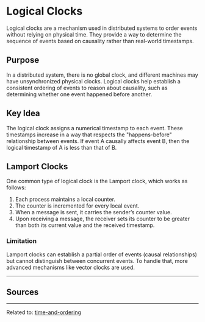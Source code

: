 # Logical Clocks

Logical clocks are a mechanism used in distributed systems to order events without relying on physical time. They provide a way to determine the sequence of events based on causality rather than real-world timestamps.

## Purpose

In a distributed system, there is no global clock, and different machines may have unsynchronized physical clocks. Logical clocks help establish a consistent ordering of events to reason about causality, such as determining whether one event happened before another.

## Key Idea

The logical clock assigns a numerical timestamp to each event. These timestamps increase in a way that respects the "happens-before" relationship between events. If event A causally affects event B, then the logical timestamp of A is less than that of B.

## Lamport Clocks

One common type of logical clock is the Lamport clock, which works as follows:

1. Each process maintains a local counter.
2. The counter is incremented for every local event.
3. When a message is sent, it carries the sender’s counter value.
4. Upon receiving a message, the receiver sets its counter to be greater than both its current value and the received timestamp.

### Limitation

Lamport clocks can establish a partial order of events (causal relationships) but cannot distinguish between concurrent events. To handle that, more advanced mechanisms like vector clocks are used.


<hr>

## Sources

<hr>

Related to: [time-and-ordering](time-and-ordering.md)